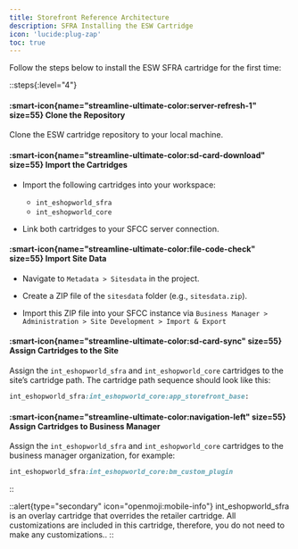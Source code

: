 ```yaml
---
title: Storefront Reference Architecture
description: SFRA Installing the ESW Cartridge
icon: 'lucide:plug-zap'
toc: true
---
```


Follow the steps below to install the ESW SFRA cartridge for the first time:

::steps{:level="4"}
  #### :smart-icon{name="streamline-ultimate-color:server-refresh-1" size=55}  Clone the Repository

  Clone the ESW cartridge repository to your local machine.


  #### :smart-icon{name="streamline-ultimate-color:sd-card-download" size=55}  Import the Cartridges
  
  - Import the following cartridges into your workspace:
  
    - `int_eshopworld_sfra`
    - `int_eshopworld_core`
  
  - Link both cartridges to your SFCC server connection.

  #### :smart-icon{name="streamline-ultimate-color:file-code-check" size=55}  Import Site Data

  - Navigate to `Metadata > Sitesdata` in the project.

  - Create a ZIP file of the `sitesdata` folder (e.g., `sitesdata.zip`).

  - Import this ZIP file into your SFCC instance via `Business Manager > Administration > Site Development > Import & Export`


  #### :smart-icon{name="streamline-ultimate-color:sd-card-sync" size=55} Assign Cartridges to the Site

  Assign the `int_eshopworld_sfra` and `int_eshopworld_core` cartridges to the site’s cartridge path. The cartridge path sequence should look like this:

  ```rb
  int_eshopworld_sfra:int_eshopworld_core:app_storefront_base:
  ```

  #### :smart-icon{name="streamline-ultimate-color:navigation-left" size=55} Assign Cartridges to Business Manager

  Assign the `int_eshopworld_sfra` and `int_eshopworld_core` cartridges to the business manager organization, for example:

  ```rb
  int_eshopworld_sfra:int_eshopworld_core:bm_custom_plugin
  ```
::

::alert{type="secondary" icon="openmoji:mobile-info"}
 int_eshopworld_sfra is an overlay cartridge that overrides the retailer cartridge. All customizations are included in this cartridge, therefore, you do not need to make any customizations..
::